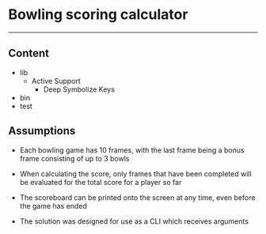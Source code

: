 # Bowling scoring calculator

----

## Content

* lib  
  * Active Support
    * Deep Symbolize Keys
* bin
* test

## Assumptions

* Each bowling game has 10 frames, with the last frame being a bonus frame consisting of up to 3 bowls

* When calculating the score, only frames that have been completed will be evaluated for the total score for a player so far

* The scoreboard can be printed onto the screen at any time, even before the game has ended

* The solution was designed for use as a CLI which receives arguments